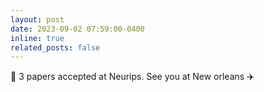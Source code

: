 ```yaml
---
layout: post
date: 2023-09-02 07:59:00-0400
inline: true
related_posts: false
---
```


:partying_face: 3 papers accepted at Neurips. See you at New orleans :airplane:

